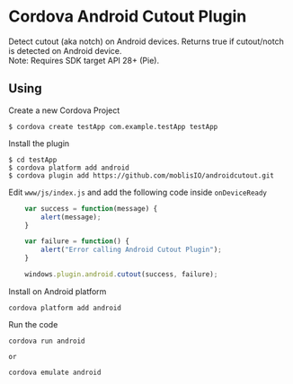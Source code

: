 # Cordova Android Cutout Plugin

Detect cutout (aka notch) on Android devices.
Returns true if cutout/notch is detected on Android device.  
Note: Requires SDK target API 28+ (Pie).

## Using

Create a new Cordova Project

    $ cordova create testApp com.example.testApp testApp
    
Install the plugin

    $ cd testApp
    $ cordova platform add android
    $ cordova plugin add https://github.com/moblisIO/androidcutout.git    

Edit `www/js/index.js` and add the following code inside `onDeviceReady`

```js
    var success = function(message) {
        alert(message);
    }

    var failure = function() {
        alert("Error calling Android Cutout Plugin");
    }

    windows.plugin.android.cutout(success, failure);
```

Install on Android platform

    cordova platform add android
    
Run the code

    cordova run android

    or

    cordova emulate android
